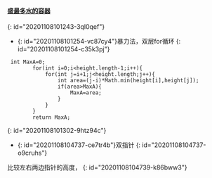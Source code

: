 #### [盛最多水的容器](https://leetcode-cn.com/problems/container-with-most-water/)
{: id="20201108101243-3ql0qef"}

* {: id="20201108101254-vc87cy4"}暴力法，双层for循环
{: id="20201108101254-c35k3pj"}

```
 int MaxA=0;
        for(int i=0;i<height.length-1;i++){
            for(int j=i+1;j<height.length;j++){
                int area=(j-i)*Math.min(height[i],height[j]);
                if(area>MaxA){
                    MaxA=area;
                }
            }
        }
        return MaxA;
```
{: id="20201108101302-9htz94c"}

* {: id="20201108104737-ce7tr4b"}双指针
{: id="20201108104737-o9cruhs"}

比较左右两边指针的高度，
{: id="20201108104739-k86bww3"}
